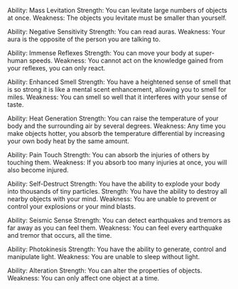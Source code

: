 
Ability: Mass Levitation
Strength: You can levitate large numbers of objects at once.
Weakness: The objects you levitate must be smaller than yourself.

Ability: Negative Sensitivity
Strength: You can read auras.
Weakness: Your aura is the opposite of the person you are talking to.

Ability: Immense Reflexes
Strength: You can move your body at super-human speeds.
Weakness: You cannot act on the knowledge gained from your reflexes, you can only react.

Ability: Enhanced Smell
Strength: You have a heightened sense of smell that is so strong it is like a mental scent enhancement, allowing you to smell for miles.
Weakness: You can smell so well that it interferes with your sense of taste.

Ability: Heat Generation
Strength: You can raise the temperature of your body and the surrounding air by several degrees.
Weakness: Any time you make objects hotter, you absorb the temperature differential by increasing your own body heat by the same amount.

Ability: Pain Touch
Strength: You can absorb the injuries of others by touching them.
Weakness: If you absorb too many injuries at once, you will also become injured.

Ability: Self-Destruct
Strength: You have the ability to explode your body into thousands of tiny particles.
Strength: You have the ability to destroy all nearby objects with your mind.
Weakness: You are unable to prevent or control your explosions or your mind blasts.

Ability: Seismic Sense
Strength: You can detect earthquakes and tremors as far away as you can feel them.
Weakness: You can feel every earthquake and tremor that occurs, all the time.

Ability: Photokinesis
Strength: You have the ability to generate, control and manipulate light.
Weakness: You are unable to sleep without light.

Ability: Alteration
Strength: You can alter the properties of objects.
Weakness: You can only affect one object at a time.